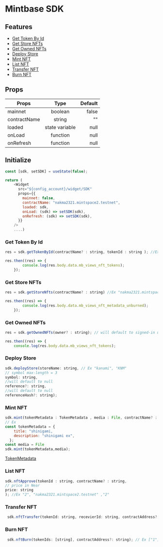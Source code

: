 # Mintbase SDK

Features
---------------

- [Get Token By Id](#get-token-by-id)
- [Get Store NFTs](#get-store-nfts)
- [Get Owned NFTs](#get-owned-nfts)
- [Deploy Store](#deploy-store)
- [Mint NFT](#mint-nft)
- [List NFT](#list-nft)
- [Transfer NFT](#transfer-nft)
- [Burn NFT](#burn-nft)

## Props

| Props        |      Type      | Default |
| ------------ | :------------: | ------: |
| mainnet      |    boolean     |   false |
| contractName |     string     |      "" |
| loaded       | state variable |    null |
| onLoad       |    function    |    null |
| onRefresh    |    function    |    null |

## Initialize

```javascript
const [sdk, setSDK] = useState(false);

return (
    <Widget
      src="${config_account}/widget/SDK"
      props={{
        mainnet: false,
        contractName: "nakma2321.mintspace2.testnet",
        loaded: sdk,
        onLoad: (sdk) => setSDK(sdk),
        onRefresh: (sdk) => setSDK(sdk),
      }}
    />
    ....)
```

### Get Token By Id

```javascript
res = sdk.getTokenById(contractName? : string, tokenId : string ); //Ex "nakma2321.mintspace2.testnet", "1"

res.then((res) => {
        console.log(res.body.data.mb_views_nft_tokens);
    });
```

### Get Store NFTs

```javascript
res = sdk.getStoreNfts(contractName? : string) //Ex "nakma2321.mintspace2.testnet"

res.then((res) => {
        console.log(res.body.data.mb_views_nft_metadata_unburned);
    });
```

### Get Owned NFTs

```javascript
res = sdk.getOwnedNFTs(owner? : string); // will default to signed-in user Ex "eo_phoenix.near"

res.then((res) => {
    console.log(res.body.data.mb_views_nft_tokens);

```

### Deploy Store

```javascript
sdk.deployStore(storeName: string, // Ex "kanami", "KNM"
// symbol max-length = 3
symbol: string,
//will default to null
reference?: string,
//will default to null
referenceHash?: string);
```

### Mint NFT

```javascript
sdk.mint(tokenMetadata : TokenMetadata , media : File, contractName? : string, numToMint? : number); //numToMint default = 1
// Ex
const tokenMetadata = {
    title: "shinigami,
    description: "shinigami ex",
  };
const media = File
sdk.mint(tokenMetadata,media);
```

[TokenMetadata](https://docs.mintbase.xyz/dev/metadata#metadata-on-chain-vs.-reference-json-off-chain)

### List NFT

```javascript
sdk.nftApprove(tokenId : string, contractName? : string,
// price in Near
price: string
); //Ex "2", "nakma2321.mintspace2.testnet" ,"2"
```

### Transfer NFT

```javascript
 sdk.nftTransfer(tokenId: string, recevierId: string, contractAddress?: string); // Ex "1", "baam.near"
```

### Burn NFT

```javascript
 sdk.nftBurn(tokenIds: [string], contractAddress?: string); // Ex ["1"]
```
